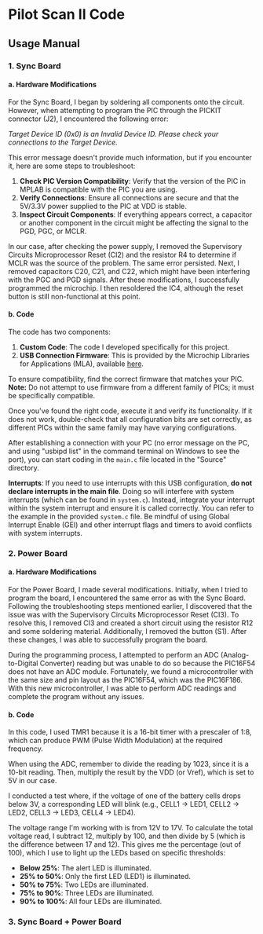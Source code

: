 # Pilot Scan II Code

## Usage Manual

### 1. Sync Board

#### a. Hardware Modifications

For the Sync Board, I began by soldering all components onto the circuit. However, when attempting to program the PIC through the PICKIT connector (J2), I encountered the following error: 

*Target Device ID (0x0) is an Invalid Device ID. Please check your connections to the Target Device.*

This error message doesn't provide much information, but if you encounter it, here are some steps to troubleshoot:

1. **Check PIC Version Compatibility**: Verify that the version of the PIC in MPLAB is compatible with the PIC you are using.
2. **Verify Connections**: Ensure all connections are secure and that the 5V/3.3V power supplied to the PIC at VDD is stable.
3. **Inspect Circuit Components**: If everything appears correct, a capacitor or another component in the circuit might be affecting the signal to the PGD, PGC, or MCLR. 

In our case, after checking the power supply, I removed the Supervisory Circuits Microprocessor Reset (CI2) and the resistor R4 to determine if MCLR was the source of the problem. The same error persisted. Next, I removed capacitors C20, C21, and C22, which might have been interfering with the PGC and PGD signals. After these modifications, I successfully programmed the microchip. I then resoldered the IC4, although the reset button is still non-functional at this point.

#### b. Code

The code has two components: 

1. **Custom Code**: The code I developed specifically for this project.
2. **USB Connection Firmware**: This is provided by the Microchip Libraries for Applications (MLA), available [here](https://www.microchip.com/en-us/tools-resources/develop/libraries/microchip-libraries-for-applications).

To ensure compatibility, find the correct firmware that matches your PIC. **Note:** Do not attempt to use firmware from a different family of PICs; it must be specifically compatible.

Once you've found the right code, execute it and verify its functionality. If it does not work, double-check that all configuration bits are set correctly, as different PICs within the same family may have varying configurations.

After establishing a connection with your PC (no error message on the PC, and using "usbipd list" in the command terminal on Windows to see the port), you can start coding in the `main.c` file located in the "Source" directory.

**Interrupts**: If you need to use interrupts with this USB configuration, **do not declare interrupts in the main file**. Doing so will interfere with system interrupts (which can be found in `system.c`). Instead, integrate your interrupt within the system interrupt and ensure it is called correctly. You can refer to the example in the provided `system.c` file. Be mindful of using Global Interrupt Enable (GEI) and other interrupt flags and timers to avoid conflicts with system interrupts.

### 2. Power Board

#### a. Hardware Modifications

For the Power Board, I made several modifications. Initially, when I tried to program the board, I encountered the same error as with the Sync Board. Following the troubleshooting steps mentioned earlier, I discovered that the issue was with the Supervisory Circuits Microprocessor Reset (CI3). To resolve this, I removed CI3 and created a short circuit using the resistor R12 and some soldering material. Additionally, I removed the button (S1). After these changes, I was able to successfully program the board.

During the programming process, I attempted to perform an ADC (Analog-to-Digital Converter) reading but was unable to do so because the PIC16F54 does not have an ADC module. Fortunately, we found a microcontroller with the same size and pin layout as the PIC16F54, which was the PIC16F186. With this new microcontroller, I was able to perform ADC readings and complete the program without any issues.

#### b. Code

In this code, I used TMR1 because it is a 16-bit timer with a prescaler of 1:8, which can produce PWM (Pulse Width Modulation) at the required frequency.

When using the ADC, remember to divide the reading by 1023, since it is a 10-bit reading. Then, multiply the result by the VDD (or Vref), which is set to 5V in our case.

I conducted a test where, if the voltage of one of the battery cells drops below 3V, a corresponding LED will blink (e.g., CELL1 → LED1, CELL2 → LED2, CELL3 → LED3, CELL4 → LED4).

The voltage range I'm working with is from 12V to 17V. To calculate the total voltage read, I subtract 12, multiply by 100, and then divide by 5 (which is the difference between 17 and 12). This gives me the percentage (out of 100), which I use to light up the LEDs based on specific thresholds:

- **Below 25%**: The alert LED is illuminated.
- **25% to 50%**: Only the first LED (LED1) is illuminated.
- **50% to 75%**: Two LEDs are illuminated.
- **75% to 90%**: Three LEDs are illuminated.
- **90% to 100%**: All four LEDs are illuminated.



### 3. Sync Board + Power Board

